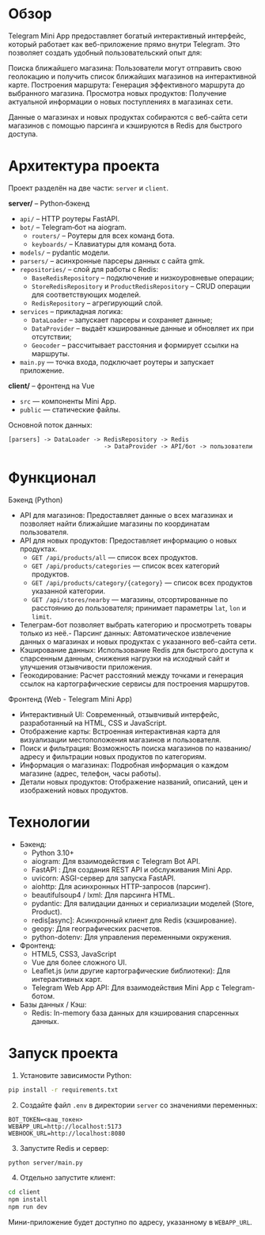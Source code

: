 # Обзор

Telegram Mini App предоставляет богатый интерактивный интерфейс, который работает как веб-приложение прямо внутри Telegram. Это позволяет создать удобный пользовательский опыт для:

Поиска ближайшего магазина: Пользователи могут отправить свою геолокацию и получить список ближайших магазинов на интерактивной карте.
Построения маршрута: Генерация эффективного маршрута до выбранного магазина.
Просмотра новых продуктов: Получение актуальной информации о новых поступлениях в магазинах сети.

Данные о магазинах и новых продуктах собираются с веб-сайта сети магазинов с помощью парсинга и кэшируются в Redis для быстрого доступа.
# Архитектура проекта

Проект разделён на две части: `server` и `client`.

**server/** – Python‑бэкенд

- `api/` – HTTP роутеры FastAPI.
- `bot/` – Telegram‑бот на aiogram. 
  - `routers/` – Роутеры для всех команд бота.
  - `keyboards/` – Клавиатуры для команд бота.
- `models/` – pydantic модели.
- `parsers/` – асинхронные парсеры данных с сайта gmk.
- `repositories/` – слой для работы с Redis:
  - `BaseRedisRepository` – подключение и низкоуровневые операции;
  - `StoreRedisRepository` и `ProductRedisRepository` – CRUD операции для соответствующих моделей.
  - `RedisRepository` – агрегирующий слой.
- `services` – прикладная логика:
  - `DataLoader` – запускает парсеры и сохраняет данные;
  - `DataProvider` – выдаёт кэшированные данные и обновляет их при отсутствии;
  - `Geocoder` – рассчитывает расстояния и формирует ссылки на маршруты.
- `main.py` — точка входа, подключает роутеры и запускает приложение.

**client/** – фронтенд на Vue

- `src` — компоненты Mini App.
- `public` — статические файлы.

Основной поток данных:
```
[parsers] -> DataLoader -> RedisRepository -> Redis
                           -> DataProvider -> API/бот -> пользователи

```

# Функционал
Бэкенд (Python)

- API для магазинов: Предоставляет данные о всех магазинах и позволяет найти ближайшие магазины по координатам пользователя.
- API для новых продуктов: Предоставляет информацию о новых продуктах.  
  - `GET /api/products/all` — список всех продуктов.
  - `GET /api/products/categories` — список всех категорий продуктов.
  - `GET /api/products/category/{category}` — список всех продуктов указанной категории.
  - `GET /api/stores/nearby` — магазины, отсортированные по расстоянию до пользователя; принимает параметры `lat`, `lon` и `limit`.
- Телеграм-бот позволяет выбрать категорию и просмотреть товары только из неё.- Парсинг данных: Автоматическое извлечение данных о магазинах и новых продуктах с указанного веб-сайта сети.
- Кэширование данных: Использование Redis для быстрого доступа к спарсенным данным, снижения нагрузки на исходный сайт и улучшения отзывчивости приложения.
- Геокодирование: Расчет расстояний между точками и генерация ссылок на картографические сервисы для построения маршрутов.

Фронтенд (Web - Telegram Mini App)

- Интерактивный UI: Современный, отзывчивый интерфейс, разработанный на HTML, CSS и JavaScript.
- Отображение карты: Встроенная интерактивная карта для визуализации местоположения магазинов и пользователя.
- Поиск и фильтрация: Возможность поиска магазинов по названию/адресу и фильтрации новых продуктов по категориям.
- Информация о магазинах: Подробная информация о каждом магазине (адрес, телефон, часы работы).
- Детали новых продуктов: Отображение названий, описаний, цен и изображений новых продуктов.

# Технологии

- Бэкенд:
    - Python 3.10+
    - aiogram: Для взаимодействия с Telegram Bot API.
    - FastAPI : Для создания REST API и обслуживания Mini App.
    - uvicorn: ASGI-сервер для запуска FastAPI.
    - aiohttp: Для асинхронных HTTP-запросов (парсинг).
    - beautifulsoup4 / lxml: Для парсинга HTML.
    - pydantic: Для валидации данных и сериализации моделей (Store, Product).
    - redis[async]: Асинхронный клиент для Redis (кэширование).
    - geopy: Для географических расчетов.
    - python-dotenv: Для управления переменными окружения.
- Фронтенд:
    - HTML5, CSS3, JavaScript
    - Vue для более сложного UI.
    - Leaflet.js (или другие картографические библиотеки): Для интерактивных карт.
    - Telegram Web App API: Для взаимодействия Mini App с Telegram-ботом.
- Базы данных / Кэш:
    - Redis: In-memory база данных для кэширования спарсенных данных.


# Запуск проекта

1. Установите зависимости Python:

```bash
pip install -r requirements.txt
```

2. Создайте файл `.env` в директории `server` со значениями переменных:

```env
BOT_TOKEN=<ваш_токен>
WEBAPP_URL=http://localhost:5173
WEBHOOK_URL=http://localhost:8080
```

3. Запустите Redis и сервер:

```bash
python server/main.py
```

4. Отдельно запустите клиент:

```bash
cd client
npm install
npm run dev
```

Мини-приложение будет доступно по адресу, указанному в `WEBAPP_URL`.